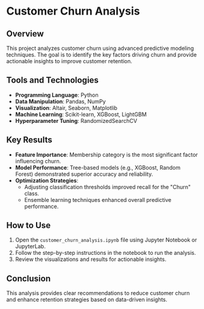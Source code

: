 # Customer Churn Analysis

## Overview
This project analyzes customer churn using advanced predictive modeling techniques. The goal is to identify the key factors driving churn and provide actionable insights to improve customer retention.

## Tools and Technologies
- **Programming Language**: Python
- **Data Manipulation**: Pandas, NumPy
- **Visualization**: Altair, Seaborn, Matplotlib
- **Machine Learning**: Scikit-learn, XGBoost, LightGBM
- **Hyperparameter Tuning**: RandomizedSearchCV

## Key Results
- **Feature Importance**: Membership category is the most significant factor influencing churn.
- **Model Performance**: Tree-based models (e.g., XGBoost, Random Forest) demonstrated superior accuracy and reliability.
- **Optimization Strategies**:
  - Adjusting classification thresholds improved recall for the "Churn" class.
  - Ensemble learning techniques enhanced overall predictive performance.

## How to Use
1. Open the `customer_churn_analysis.ipynb` file using Jupyter Notebook or JupyterLab.
2. Follow the step-by-step instructions in the notebook to run the analysis.
3. Review the visualizations and results for actionable insights.

## Conclusion
This analysis provides clear recommendations to reduce customer churn and enhance retention strategies based on data-driven insights.
